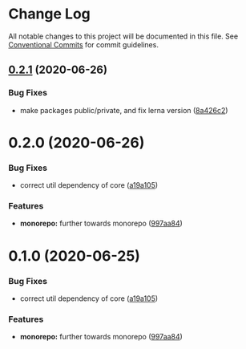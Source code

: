 # Change Log

All notable changes to this project will be documented in this file.
See [Conventional Commits](https://conventionalcommits.org) for commit guidelines.

## [0.2.1](https://github.com/haved/cognite-sdk-js/compare/@haved/cogsdk-core@0.2.0...@haved/cogsdk-core@0.2.1) (2020-06-26)


### Bug Fixes

* make packages public/private, and fix lerna version ([8a426c2](https://github.com/haved/cognite-sdk-js/commit/8a426c218309cd3d228f1eda00cf1ae14ea39bcb))





# 0.2.0 (2020-06-26)


### Bug Fixes

* correct util dependency of core ([a19a105](https://github.com/haved/cognite-sdk-js/commit/a19a105dbaa4c771533a2ee6bb8e0ba2347f174f))


### Features

* **monorepo:** further towards monorepo ([997aa84](https://github.com/haved/cognite-sdk-js/commit/997aa845217516a2bdf20ec1b569ba911a1b2e60))





# 0.1.0 (2020-06-25)


### Bug Fixes

* correct util dependency of core ([a19a105](https://github.com/cognitedata/cognite-sdk-js/commit/a19a105dbaa4c771533a2ee6bb8e0ba2347f174f))


### Features

* **monorepo:** further towards monorepo ([997aa84](https://github.com/cognitedata/cognite-sdk-js/commit/997aa845217516a2bdf20ec1b569ba911a1b2e60))
